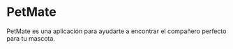 # PetMate

PetMate es una aplicación para ayudarte a encontrar el compañero perfecto para tu mascota.
